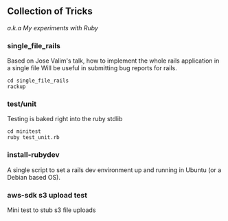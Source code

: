 ## Collection of Tricks

*a.k.a My experiments with Ruby*

### single_file_rails

Based on Jose Valim's talk, how to implement the whole rails application in a single file
Will be useful in submitting bug reports for rails.

```
cd single_file_rails
rackup

```

### test/unit

Testing is baked right into the ruby stdlib

```
cd minitest
ruby test_unit.rb

```

### install-rubydev

A single script to set a rails dev environment up and running in Ubuntu (or a Debian based OS).

### aws-sdk s3 upload test

Mini test to stub s3 file uploads

